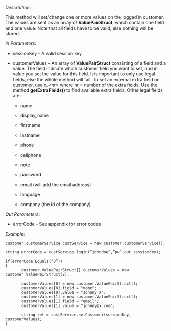 <properties date="2016-06-24"
SortOrder="138"
/>

*Description*:

This method will set/change one or more values on the logged in customer. The values are sent as an array of **ValuePairStruct**, which contain one field and one value. Note that all fields have to be valid, else nothing will be stored.

 

*In Parameters*:

* sessionKey                        - A valid session key

* customerValues     - An array of **ValuePairStruct** consisting of a field and a value. The field indicate which customer field you want to set, and in value you set the value for this field. It is important to only use legal fields, else the whole method will fail. To set an external extra field on customer, use x\_&lt;nr&gt; where nr = number of the extra fields. Use the method **getExtraFields()** to find available extra fields. Other legal fields are:

  * name

  * display\_name

  * firstname

  * lastname

  * phone

  * cellphone

  * note

  * password

  * email (will add the email address)

  * language

  * company (the id of the company)

 

*Out Parameters*:

* errorCode  - See appendix for error codes

 

*Example*:
```
customer.customerService custService = new customer.customerService();

string errorCode = custService.login(“johndoe”,”pw”,out sessionKey);

if(errorCode.Equals(“0”))
{
       customer.ValuePairStruct[] customerValues = new customer.ValuePairStruct[2];

       customerValues[0] = new customer.ValuePairStruct();
       customerValues[0].field = "name";
       customerValues[0].value = "Johnny X";
       customerValues[1] = new customer.ValuePairStruct();
       customerValues[1].field = "email";
       customerValues[1].value = "johnny@x.com";

       string ret = custService.setCustomer(sessionKey, customerValues);
}

```